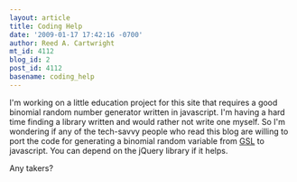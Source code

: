 ```yaml
---
layout: article
title: Coding Help
date: '2009-01-17 17:42:16 -0700'
author: Reed A. Cartwright
mt_id: 4112
blog_id: 2
post_id: 4112
basename: coding_help
---
```

I'm working on a little education project for this site that requires a good binomial random number generator written in javascript.  I'm having a hard time finding a library written and would rather not write one myself.  So I'm wondering if any of the tech-savvy people who read this blog are willing to port the code for generating a binomial random variable from [GSL](http://www.gnu.org/software/gsl/) to javascript.  You can depend on the jQuery library if it helps.

Any takers?
